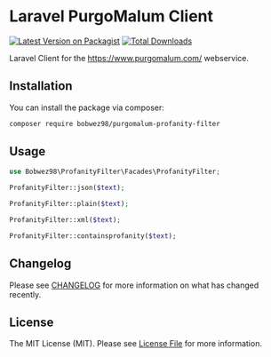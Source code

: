 # Laravel PurgoMalum Client

[![Latest Version on Packagist](https://img.shields.io/packagist/v/bobwez98/purgomalum-profanity-filter.svg?style=flat-square)](https://packagist.org/packages/bobwez98/purgomalum-profanity-filter)
[![Total Downloads](https://img.shields.io/packagist/dt/bobwez98/purgomalum-profanity-filter.svg?style=flat-square)](https://packagist.org/packages/bobwez98/purgomalum-profanity-filter)

Laravel Client for the https://www.purgomalum.com/ webservice.

## Installation

You can install the package via composer:

```bash
composer require bobwez98/purgomalum-profanity-filter
```

## Usage

```php
use Bobwez98\ProfanityFilter\Facades\ProfanityFilter;

ProfanityFilter::json($text);

ProfanityFilter::plain($text);

ProfanityFilter::xml($text);

ProfanityFilter::containsprofanity($text);
```

## Changelog

Please see [CHANGELOG](CHANGELOG.md) for more information on what has changed recently.

## License

The MIT License (MIT). Please see [License File](LICENSE.md) for more information.
